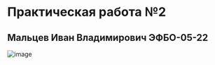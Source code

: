 # Практическая работа №2

## Мальцев Иван Владимирович ЭФБО-05-22

![image](https://github.com/user-attachments/assets/42757213-a300-4f9d-8ff1-773034860705)
